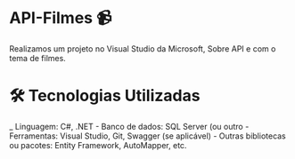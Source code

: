 ﻿# API-Filmes 📹
Realizamos um projeto no Visual Studio da Microsoft, Sobre API e com o tema de filmes.

# 🛠️ Tecnologias Utilizadas
<p>
_ Linguagem: C#, .NET
- Banco de dados: SQL Server (ou outro
- Ferramentas: Visual Studio, Git, Swagger (se aplicável)
- Outras bibliotecas ou pacotes: Entity Framework, AutoMapper, etc.
</p>
